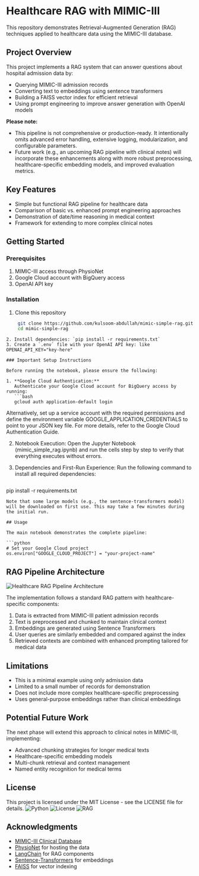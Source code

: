 # Healthcare RAG with MIMIC-III

This repository demonstrates Retrieval-Augmented Generation (RAG) techniques applied to healthcare data using the MIMIC-III database.

## Project Overview

This project implements a RAG system that can answer questions about hospital admission data by:
- Querying MIMIC-III admission records
- Converting text to embeddings using sentence transformers
- Building a FAISS vector index for efficient retrieval
- Using prompt engineering to improve answer generation with OpenAI models

**Please note:**
* This pipeline is not comprehensive or production-ready. It intentionally omits advanced error handling, extensive logging, modularization, and configurable parameters.
* Future work (e.g., an upcoming RAG pipeline with clinical notes) will incorporate these enhancements along with more robust preprocessing, healthcare-specific embedding models, and improved evaluation metrics.


## Key Features

- Simple but functional RAG pipeline for healthcare data
- Comparison of basic vs. enhanced prompt engineering approaches
- Demonstration of date/time reasoning in medical context
- Framework for extending to more complex clinical notes

## Getting Started

### Prerequisites

1. MIMIC-III access through PhysioNet
2. Google Cloud account with BigQuery access
3. OpenAI API key

### Installation


1. Clone this repository
   ```bash
    git clone https://github.com/kulsoom-abdullah/mimic-simple-rag.git
    cd mimic-simple-rag
```
2. Install dependencies: `pip install -r requirements.txt`
3. Create a `.env` file with your OpenAI API key: like OPENAI_API_KEY="key-here"

### Important Setup Instructions

Before running the notebook, please ensure the following:

1. **Google Cloud Authentication:**  
   Authenticate your Google Cloud account for BigQuery access by running:
   ```bash
   gcloud auth application-default login
```
Alternatively, set up a service account with the required permissions and define the environment variable GOOGLE_APPLICATION_CREDENTIALS to point to your JSON key file. For more details, refer to the Google Cloud Authentication Guide.

2. Notebook Execution:
Open the Jupyter Notebook (mimic_simple_rag.ipynb) and run the cells step by step to verify that everything executes without errors.

3. Dependencies and First-Run Experience:
Run the following command to install all required dependencies:

   ```bash
pip install -r requirements.txt
```
Note that some large models (e.g., the sentence-transformers model) will be downloaded on first use. This may take a few minutes during the initial run.

## Usage

The main notebook demonstrates the complete pipeline:

```python
# Set your Google Cloud project
os.environ["GOOGLE_CLOUD_PROJECT"] = "your-project-name"

```

## RAG Pipeline Architecture

![Healthcare RAG Pipeline Architecture](images/rag_pipeline_architecture.png)

The implementation follows a standard RAG pattern with healthcare-specific components:
1. Data is extracted from MIMIC-III patient admission records
2. Text is preprocessed and chunked to maintain clinical context
3. Embeddings are generated using Sentence Transformers
4. User queries are similarly embedded and compared against the index
5. Retrieved contexts are combined with enhanced prompting tailored for medical data
   
## Limitations

- This is a minimal example using only admission data
- Limited to a small number of records for demonstration
- Does not include more complex healthcare-specific preprocessing
- Uses general-purpose embeddings rather than clinical embeddings


## Potential Future Work

The next phase will extend this approach to clinical notes in MIMIC-III, implementing:
- Advanced chunking strategies for longer medical texts
- Healthcare-specific embedding models
- Multi-chunk retrieval and context management
- Named entity recognition for medical terms

## License

This project is licensed under the MIT License - see the LICENSE file for details.
![Python](https://img.shields.io/badge/python-3.9+-blue.svg)
![License](https://img.shields.io/badge/license-MIT-green.svg)
![RAG](https://img.shields.io/badge/RAG-Pipeline-orange.svg)

## Acknowledgments

- [MIMIC-III Clinical Database](https://physionet.org/content/mimiciii/1.4/)
- [PhysioNet](https://physionet.org/) for hosting the data
- [LangChain](https://github.com/langchain-ai/langchain) for RAG components
- [Sentence-Transformers](https://github.com/UKPLab/sentence-transformers) for embeddings
- [FAISS](https://github.com/facebookresearch/faiss) for vector indexing

